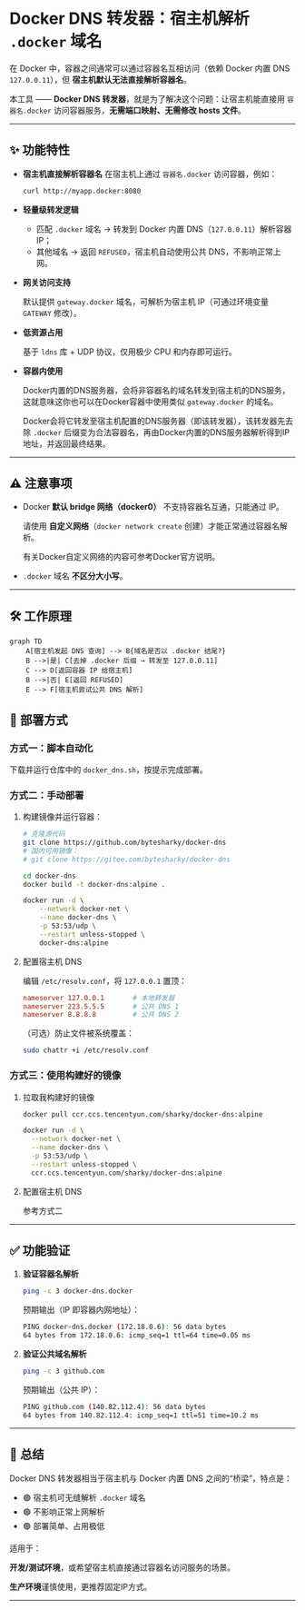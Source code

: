 # Docker DNS 转发器：宿主机解析 `.docker` 域名

在 Docker 中，容器之间通常可以通过容器名互相访问（依赖 Docker 内置 DNS `127.0.0.11`），但 **宿主机默认无法直接解析容器名**。

本工具 —— **Docker DNS 转发器**，就是为了解决这个问题：让宿主机能直接用 `容器名.docker` 访问容器服务，**无需端口映射、无需修改 hosts 文件**。

---

## ✨ 功能特性

* **宿主机直接解析容器名**
  在宿主机上通过 `容器名.docker` 访问容器，例如：

  ```bash
  curl http://myapp.docker:8080
  ```

* **轻量级转发逻辑**

  * 匹配 `.docker` 域名 → 转发到 Docker 内置 DNS（`127.0.0.11`）解析容器 IP；
  * 其他域名 → 返回 `REFUSED`，宿主机自动使用公共 DNS，不影响正常上网。

* **网关访问支持**

  默认提供 `gateway.docker` 域名，可解析为宿主机 IP（可通过环境变量 `GATEWAY` 修改）。

* **低资源占用**

  基于 `ldns` 库 + UDP 协议，仅用极少 CPU 和内存即可运行。

* **容器内使用**

  Docker内置的DNS服务器，会将非容器名的域名转发到宿主机的DNS服务，这就意味这你也可以在Docker容器中使用类似 `gateway.docker` 的域名。
  
  Docker会将它转发至宿主机配置的DNS服务器（即该转发器），该转发器先去除 `.docker` 后缀变为合法容器名，再由Docker内置的DNS服务器解析得到IP地址，并返回最终结果。

---

## ⚠️ 注意事项

* Docker **默认 bridge 网络（docker0）** 不支持容器名互通，只能通过 IP。

  请使用 **自定义网络**（`docker network create` 创建）才能正常通过容器名解析。

  有关Docker自定义网络的内容可参考Docker官方说明。

* `.docker` 域名 **不区分大小写**。

---

## 🛠️ 工作原理

```mermaid
graph TD
    A[宿主机发起 DNS 查询] --> B{域名是否以 .docker 结尾?}
    B -->|是| C[去掉 .docker 后缀 → 转发至 127.0.0.11]
    C --> D[返回容器 IP 给宿主机]
    B -->|否| E[返回 REFUSED]
    E --> F[宿主机尝试公共 DNS 解析]
```

## 🚀 部署方式

### 方式一：脚本自动化

下载并运行仓库中的 `docker_dns.sh`，按提示完成部署。

### 方式二：手动部署

1. 构建镜像并运行容器：

   ```bash
   # 克隆源代码
   git clone https://github.com/bytesharky/docker-dns
   # 国内可用镜像：
   # git clone https://gitee.com/bytesharky/docker-dns

   cd docker-dns
   docker build -t docker-dns:alpine .

   docker run -d \
       --network docker-net \
       --name docker-dns \
       -p 53:53/udp \
       --restart unless-stopped \
       docker-dns:alpine
   ```

2. 配置宿主机 DNS

   编辑 `/etc/resolv.conf`，将 `127.0.0.1` 置顶：

   ```conf
   nameserver 127.0.0.1       # 本地转发器
   nameserver 223.5.5.5       # 公共 DNS 1
   nameserver 8.8.8.8         # 公共 DNS 2
   ```

   （可选）防止文件被系统覆盖：

   ```bash
   sudo chattr +i /etc/resolv.conf
   ```

### 方式三：使用构建好的镜像

1. 拉取我构建好的镜像

   ```bash
   docker pull ccr.ccs.tencentyun.com/sharky/docker-dns:alpine

   docker run -d \
     --network docker-net \
     --name docker-dns \
     -p 53:53/udp \
     --restart unless-stopped \
     ccr.ccs.tencentyun.com/sharky/docker-dns:alpine
   ```

2. 配置宿主机 DNS

   参考方式二

---

## ✅ 功能验证

1. **验证容器名解析**

   ```bash
   ping -c 3 docker-dns.docker
   ```

   预期输出（IP 即容器内网地址）：

   ```bash
   PING docker-dns.docker (172.18.0.6): 56 data bytes
   64 bytes from 172.18.0.6: icmp_seq=1 ttl=64 time=0.05 ms
   ```

2. **验证公共域名解析**

   ```bash
   ping -c 3 github.com
   ```

   预期输出（公共 IP）：

   ```bash
   PING github.com (140.82.112.4): 56 data bytes
   64 bytes from 140.82.112.4: icmp_seq=1 ttl=51 time=10.2 ms
   ```

---

## 📌 总结

Docker DNS 转发器相当于宿主机与 Docker 内置 DNS 之间的“桥梁”，特点是：

* 🟢 宿主机可无缝解析 `.docker` 域名
* 🟢 不影响正常上网解析
* 🟢 部署简单、占用极低

适用于：

**开发/测试环境**，或希望宿主机直接通过容器名访问服务的场景。

**生产环境**谨慎使用，更推荐固定IP方式。

---
